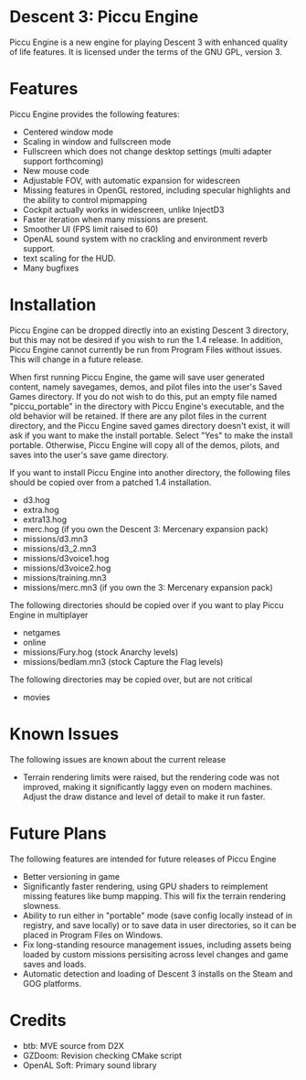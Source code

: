 # Descent 3: Piccu Engine
Piccu Engine is a new engine for playing Descent 3 with enhanced quality of life features. It is licensed under the terms of the GNU GPL, version 3. 

# Features
Piccu Engine provides the following features:
- Centered window mode
- Scaling in window and fullscreen mode
- Fullscreen which does not change desktop settings (multi adapter support forthcoming)
- New mouse code
- Adjustable FOV, with automatic expansion for widescreen
- Missing features in OpenGL restored, including specular highlights and the ability to control mipmapping
- Cockpit actually works in widescreen, unlike InjectD3
- Faster iteration when many missions are present.
- Smoother UI (FPS limit raised to 60)
- OpenAL sound system with no crackling and environment reverb support.
- text scaling for the HUD. 
- Many bugfixes

# Installation
Piccu Engine can be dropped directly into an existing Descent 3 directory, but this may not be desired if you wish to run the 1.4 release.
In addition, Piccu Engine cannot currently be run from Program Files without issues. This will change in a future release.

When first running Piccu Engine, the game will save user generated content, namely savegames, demos, and pilot files into the user's Saved Games directory.
If you do not wish to do this, put an empty file named "piccu_portable" in the directory with Piccu Engine's executable, and the old behavior will be retained.
If there are any pilot files in the current directory, and the Piccu Engine saved games directory doesn't exist, it will ask if you want to make the install portable. 
Select "Yes" to make the install portable. Otherwise, Piccu Engine will copy all of the demos, pilots, and saves into the user's save game directory. 

If you want to install Piccu Engine into another directory, the following files should be copied over from a patched 1.4 installation.
- d3.hog
- extra.hog
- extra13.hog
- merc.hog (if you own the Descent 3: Mercenary expansion pack)
- missions/d3.mn3
- missions/d3_2.mn3
- missions/d3voice1.hog
- missions/d3voice2.hog
- missions/training.mn3
- missions/merc.mn3 (if you own the 3: Mercenary expansion pack)

The following directories should be copied over if you want to play Piccu Engine in multiplayer
- netgames
- online
- missions/Fury.hog (stock Anarchy levels)
- missions/bedlam.mn3 (stock Capture the Flag levels)

The following directories may be copied over, but are not critical
- movies

# Known Issues
The following issues are known about the current release
- Terrain rendering limits were raised, but the rendering code was not improved, making it significantly laggy even on modern machines. Adjust the draw distance and level of detail to make it run faster.

# Future Plans
The following features are intended for future releases of Piccu Engine
- Better versioning in game
- Significantly faster rendering, using GPU shaders to reimplement missing features like bump mapping. This will fix the terrain rendering slowness. 
- Ability to run either in "portable" mode (save config locally instead of in registry, and save locally) or to save data in user directories, so it can be placed in Program Files on Windows.
- Fix long-standing resource management issues, including assets being loaded by custom missions persisiting across level changes and game saves and loads.
- Automatic detection and loading of Descent 3 installs on the Steam and GOG platforms.

# Credits
- btb: MVE source from D2X
- GZDoom: Revision checking CMake script
- OpenAL Soft: Primary sound library

